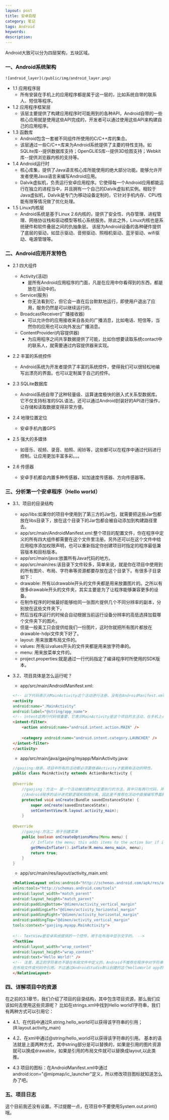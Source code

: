 ```yaml
---
layout: post
title: 安卓启程
category: 笔记
tags: Android
keywords: 
description: 
---
```



Android大致可以分为四层架构，五块区域。

### 一、Android系统架构
    ![android_layer](/public/img/android_layer.png)

- 1.1 应用程序层
    - 所有安装在手机上的应用程序都是属于这一层的，比如系统自带的联系人、短信等程序。
- 1.2 应用程序框架层
	- 该层主要提供了构建应用程序时可能用到的各种API，Android自带的一些核心应用就是使用这些API完成的，开发者可以通过使用这些API来构建自己的应用程序。
- 1.3 函数库
    - Android包含一套被不同组件所使用的C/C++库的集合。
    - 该层通过一些C/C++库来为Android系统提供了主要的特性支持。如SQLite库--提供数据库支持；OpenGLIES库--提供3D绘图支持；Webkit库--提供浏览器内核的支持等。
- 1.4 Android运行时
    - 核心库集，提供了Java语言核心库所能使用的绝大部分功能。能够允许开发者使用Java语言来编写Android应用。
    - Dalvik虚拟机，负责运行安卓应用程序。它使得每一个Android应用都能运行在独立的进程当中，并且拥有一个自己的Dalvik虚拟机实例。相较于Java虚拟机，Dalvik是专门为移动设备定制的，它针对手机内存、CPU性能有限等情况做了优化处理。
- 1.5 Linux内核层
    - Android系统是基于Linux 2.6内核的，提供了安全性、内存管理、进程管理、网络协议栈和驱动模型等核心系统服务。除此之外，Linux内核也是系统硬件和软件叠层之间的仇抽象层。
    该层为Android设备的各种硬件提供了底层的驱动，如显示驱动、音频驱动、照相机驱动、蓝牙驱动、wifi驱动、电源管理等。


### 二、Android应用开发特色
- 2.1 四大组件
    - Activity(活动)
        - 是所有Android应用程序的门面，凡是在应用中你看得到的东西，都是放在活动中的。
    - Service(服务)
        - 你无法看到它，但它会一直在后台默默地运行，即使用户退出了应用，服务仍然是可以继续运行的。
    - BroadcastReceiver(广播接收器)
        - 可以允许你的应用接收来自各处的广播消息，比如电话、短信等，当然你的应用也可以向外发出广播消息。
    - ContentProvider(内容提供器)
        - 为应用程序之间共享数据提供了可能，比如你想要读取系统contact中的联系人，就需要通过内容提供器来实现。
 
- 2.2 丰富的系统控件
    - Android系统为开发者提供了丰富的系统控件，使得我们可以很轻松地编写出漂亮的界面。也可以定制属于自己的控件。

- 2.3 SQLite数据库
    - Android系统自带了这种轻量级、运算速度极快的嵌入式关系型数据库。它不仅支持标准的SQL语法，还可以通过Android封装好的API进行操作，让存储和读取数据变得非常方便。
    
- 2.4 地理位置定位
    - 安卓手机内置GPS

- 2.5 强大的多媒体
    - 如音乐、视频、录音、拍照、闹铃等，这些都可以在程序中通过代码进行控制。让应用更加丰富多彩。。。

- 2.6 传感器
    - 安卓手机都会内置多种传感器，如加速度传感器、方向传感器等。


### 三、分析第一个安卓程序（Hello world）
- 3.1、项目的目录结构
    - app/libs:如果你的项目中使用到了第三方的Jar包，就需要把这些Jar包都放在libs目录下，放在这个目录下的Jar包都会被自动添加到构建路径里去。
    - app/src/main/AndroidManifest.xml:整个项目的配置文件，你在程序中定义的所有四大组件都需要在这个文件里注册。另外还可以在这个文件中给应用程序添加权限声明，也可以重新指定你创建项目时指定的程序最低兼容版本和目标版本。
    - app/src/main/java:放置所有Java代码的地方。
    - app/src/main/res:该目录下文件较多，简单来说，就是你在项目中使用到的所有图片、布局、字符串等资源都要存放在这个目录下。有很多子目录如下：
    - drawable: 所有以drawable开头的文件夹都是用来放置图片的。之所以有很多drawable开头的文件夹，其实主要是为了让程序能够兼容更多的设备。
    - 在制作程序的时候最好能够给同一张图片提供几个不同分辨率的副本，分别放在这些文件夹下，
    - 然后当程序运行的时候会自动根据当前运行设备分辨率的高低选择加载哪个文件夹下的图片。
    - 但是一般美工只会提供给我们一份图片，这时你就把所有图片都放在drawable-hdpi文件夹下好了。
    - layout: 用来放置布局文件的。
    - values: 所有以values开头的文件夹都是用来放字符串的。
    - menu: 用来放菜单文件的。
    - project.properties:就是通过一行代码指定了编译程序时所使用的SDK版本。


- 3.2、项目具体是怎么运行呢？
    - app/src/main/AndroidManifest.xml:
    ```html
    <!-- 以下代码表示对MainActivity这个活动进行注册，没有在AndroidManifest.xml里面注册的活动是不能使用的 -->
    <activity
    android:name=".MainActivity"
    android:label="@string/app_name">
    <!-- intent这两行代码很重要，它表示MainActivity是这个项目的主活动，在手机上点击应用图标，首先启动的就是这个活动 -->
    <intent-filter>
        <action android:name="android.intent.action.MAIN" />

        <category android:name="android.intent.category.LAUNCHER" />
    </intent-filter>
    </activity>
    ```
    - app/src/main/java/gaojing/myapp/MainActivity.java:
    ```java
    //gaojing:继承，项目中所有的活动都必须要继承Activity才能拥有活动的特性。
    public class MainActivity extends ActionBarActivity {
    
    @Override
        //gaojing：方法一 是一个活动被创建时必定要执行的方法，其中只有两行代码，并且没有Hello world！字样，那么Hell world在哪里定义呢？
        //Android程序的设计讲究额逻辑和视图分离，因此是不推荐在活动中直接编写界面的，更加通用的一种作法是，在布局文件中编写界面，然后在活动中引入进来。
        protected void onCreate(Bundle savedInstanceState) {
            super.onCreate(savedInstanceState);
            setContentView(R.layout.activity_main);
        }

    @Override
        //gaojng:方法二 用于创建菜单
        public boolean onCreateOptionsMenu(Menu menu) {
            // Inflate the menu; this adds items to the action bar if it is present.
            getMenuInflater().inflate(R.menu.menu_main, menu);
            return true;
        }
    }
    ```
    - app/src/main/res/layout/activity_main.xml:
    ```html
    <RelativeLayout xmlns:android="http://schemas.android.com/apk/res/android"
    xmlns:tools="http://schemas.android.com/tools"
    android:layout_width="match_parent"
    android:layout_height="match_parent"
    android:paddingBottom="@dimen/activity_vertical_margin"
    android:paddingLeft="@dimen/activity_horizontal_margin"
    android:paddingRight="@dimen/activity_horizontal_margin"
    android:paddingTop="@dimen/activity_vertical_margin"
    tools:context="gaojing.myapp.MainActivity">

    <!-- TextView是安卓系统提供的一个控件，用于在布局中显示文字的。 -->
    <TextView
    android:layout_width="wrap_content"
    android:layout_height="wrap_content"
    android:text="Hello World!" />
    <!-- 注意，真正的字符串也不是在布局文件中定义的，Android不推荐在程序中对字符串仅此能够硬编码，更好的作法一般是把字符串定义在/res/value/strings.xml里面，然后可以
    在布局文件或代码中引用。不过通过AndroidStudio默认创建的这个HelloWorld app的字符串是直接定义在这里的。 -->
    </RelativeLayout>
    ```

### 四、详解项目中的资源
在之前的3.1章节，我们介绍了项目的目录结构，其中包含项目资源，那么我们应该如何去使用这些资源呢？
比如在strings.xml中找到Hello world1字符串，我们有两种方式可以引用它：
- 4.1、在代码中通过R.string.hello_world可以获得该字符串的引用；(R.layout.activity_main)
- 4.2、在xml中通过@string/hello_world可以获得该字符串的引用。
基本的语法就是上面两种方式，其中string部分是可以替换的，如果是引用的图片资源就可以换成drawable，如果是引用的布局文件就可以替换成layout,以此类推。

- 4.3 项目的图标：在AndroidManifest.xml中通过android:icon="@mipmap/ic_launcher"定义，所以修改项目图标就知道怎么办了吧。


### 五、项目日志
这个目前我还没有设置。不过提醒一点，在项目中不要使用System.out.print()哦。

























